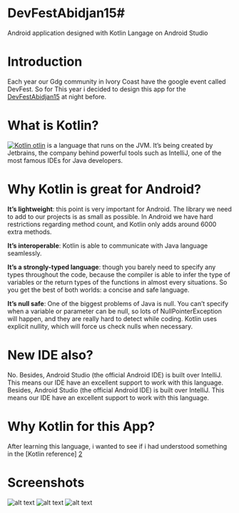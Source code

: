 # DevFestAbidjan15#

Android application designed with Kotlin Langage on Android Studio

Introduction
============
Each year our Gdg community in Ivory Coast have the google event called DevFest. So for This year i decided to design this app for the [DevFestAbidjan15][1] at night before. 

What is Kotlin?
==============
[![Kotlin](https://upload.wikimedia.org/wikipedia/commons/b/b5/Kotlin-logo.png)
otlin](http://kotlinlang.org) is a language that runs on the JVM. It’s being created by Jetbrains, the company behind powerful tools such as IntelliJ, one of the most famous IDEs for Java developers.

Why Kotlin is great for Android?
===============================
**It’s lightweight**: this point is very important for Android. The library we need to add to our projects is as small as possible. In Android we have hard restrictions regarding method count, and Kotlin only adds around 6000 extra methods.

**It’s interoperable**: Kotlin is able to communicate with Java language seamlessly.

**It’s a strongly-typed language**: though you barely need to specify any types throughout the code, because the compiler is able to infer the type of variables or the return types of the functions in almost every situations. So you get the best of both worlds: a concise and safe language.

**It’s null safe**: One of the biggest problems of Java is null. You can’t specify when a variable or parameter can be null, so lots of NullPointerException will happen, and they are really hard to detect while coding. Kotlin uses explicit nullity, which will force us check nulls when necessary.

New IDE also?
============
No. Besides, Android Studio (the official Android IDE) is built over IntelliJ. This means our IDE have an excellent support to work with this language.
Besides, Android Studio (the official Android IDE) is built over IntelliJ. This means our IDE have an excellent support to work with this language.



Why Kotlin for this App?
=======================
After learning this language, i wanted to see if i had understood something in the [Kotlin reference] [2]

Screenshots
===========
![alt text][3]
![alt text][4]
![alt text][5]



[1]: http://devfestabj.github.io/
[2]: https://kotlinlang.org/docs/reference/
[3]:https://lh3.googleusercontent.com/6HzsjD5kboTv8-tOVtfuBtXiiHnfetM0TlMQv5HRrk40N0Q1ABGikaBwI4ai5prDmXXM5MFKPFfnX21UA46wwIgfywDvJfwjl8l8PixwDeTrzrej690G9StaaAkAgoNHHbObc9jLdkaozVOth8hX9CR4zUoASQfgF2_DO6tWYL7s95to2oDpphGILjqgsW3l6IrwtQX-soXXnp6cXn0b5i4jWciJzpWDtt5f08MYfhAX7Z1NBdP2BQGp54-DMVXWpTKPpdUfyyj_QOUeoUfm6IHrf1MIOw2M_sUGlxcjes07IxbgvKksPUg6yEpLnf4WN1-v9WJfO0ivtMFJxkTwx0LEehH0OIquPjadEQEfRwYEisLJv4oXWZaQC_b0gn6IhC7V_GN5sU6WIam31nwCVRjc2kJNoSV-TQr2XFhB6N_Y0lQwrKf7_jkZ6TmaEqRwbfRoiQomn2qd0akWSdte1JNik6N-OCOaRsG6cKAyKK3AO1QImOtnL4_YndAuGYVo-4epuxnilRtZ9e_6vtTypgBhXwKgQp6uaK3UcLnto2H-rS0hNBkJHbY7QTjOjRqeeZQvGw=w342-h608-no
[4]:https://lh3.googleusercontent.com/jpfsWI05CT_l201pQXyLuU5mf9eHB3s2fM6n-JcN29NNEPvzsB-E83XeXqff7OJszJDlmfdGP5l4OG5rn8-p9Hsl0C_kz99oNmSADKIRXOgV0RJGMv6fCDCPHi7OcpMOU0I9ocRcOCPUfJaT6_h8uzV-w49wG1U1sCvLlaRPsyZ-CNn-G9ZEAaS1DeLhy8NwkBWAsQ0a7_V0ehwE7gRj8WcjP9Dpe35z-GewPwJD4zfx0ZKe8lCshZpkYa1QNdj4Nwi4SHnJmg28a-2GEHDnW61ICGc29ybr_aQ27rHUmDfq3OvlgK9vM2-w9rnjui1VwQMyRcMUcW-_zp96O7OzZSkX_lPrCFBG0GWpX1rvtsie8bVUCHSWawtwn5yWX2vgOZqMjypa-x4DPBhFZvnicheX8XKC7LDZcU-PDbUyw4JmBam0uUv9yv5TZkNDpsSjayps9JBhhGnO8u_W06F9YndaYFAmNjYkehVlKxQqpV44SbZB07ZBFEsd9JOZS9QYYTqfrVSHiS7lN4M-Hbq1fR48083Vlen4_NVUKEmhKBBLSH6uLDVZapkag8L-AywQSyIJnw=w342-h608-no
[5]:https://lh3.googleusercontent.com/hYLsuMRei7Q0zGiQBoGj-izHnDmdy4HNOjNS2RCNmulLXNSGbOetmYIxGoWadQefIaq_Oa31hCd5oDQE9sRVqbR47qZynY5c62y4_M5Zrvlv8x_FBB9GPVFX9cGFBvqg_yjpI6p30E6jwjxCV06YGaOLnCeSZAJDzwmBEqfvL6UnHmmHhFT3Pwq6FNWkokhNEwFtqshK0ozfyzA44a_1NEUYsCkGxO36vFC2f8sdUc8N8ARbTruveV-tpd2SIsJhKCPGbpzP6tVYAEZnBmkcnA7wTgUTQ238lGC_oO2PTGbvbrjS9nQYEjcA2P5rfwkpCaUoCAmWCcLAnjBRgp2k6BO5-vdWk1ZmRtFYxe_T0TF-AZqX8Rtp2U3vSXi1Q0XGFf7g3-rnyEFKhOYbt7BjOpoc0QU3JZi8FbPEne3gRjkl1GvCMHlqxpJ8F7lFhR50bNvymNhK2-R4diBT87vnZtI1vPUCilF3FYKEr3egmblVY2DW1NqhLShl3NYnefwynvdRuxLD4r4tfVKaysRGHXFPCa6_9dRH8bhCZVeCBf9-oqipcTE968Rg9kmS-nz0Lo1PVQ=w342-h608-no
